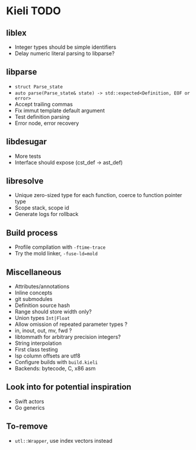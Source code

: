 # Kieli TODO

## liblex
- Integer types should be simple identifiers
- Delay numeric literal parsing to libparse?

## libparse
- `struct Parse_state`
- `auto parse(Parse_state& state) -> std::expected<Definition, EOF or error>`
- Accept trailing commas
- Fix immut template default argument
- Test definition parsing
- Error node, error recovery

## libdesugar
- More tests
- Interface should expose (cst_def -> ast_def)

## libresolve
- Unique zero-sized type for each function, coerce to function pointer type
- Scope stack, scope id
- Generate logs for rollback

## Build process
- Profile compilation with `-ftime-trace`
- Try the mold linker, `-fuse-ld=mold`

## Miscellaneous
- Attributes/annotations
- Inline concepts
- git submodules
- Definition source hash
- Range should store width only?
- Union types `Int|Float`
- Allow omission of repeated parameter types ?
- in, inout, out, mv, fwd ?
- libtommath for arbitrary precision integers?
- String interpolation
- First class testing
- lsp column offsets are utf8
- Configure builds with `build.kieli`
- Backends: bytecode, C, x86 asm

## Look into for potential inspiration
- Swift actors
- Go generics

## To-remove
- `utl::Wrapper`, use index vectors instead
